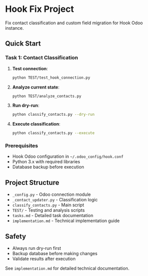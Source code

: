 # Hook Fix Project

Fix contact classification and custom field migration for Hook Odoo instance.

## Quick Start

### Task 1: Contact Classification

1. **Test connection**:
   ```bash
   python TEST/test_hook_connection.py
   ```

2. **Analyze current state**:
   ```bash
   python TEST/analyze_contacts.py
   ```

3. **Run dry-run**:
   ```bash
   python classify_contacts.py --dry-run
   ```

4. **Execute classification**:
   ```bash
   python classify_contacts.py --execute
   ```

### Prerequisites
- Hook Odoo configuration in `~/.odoo_config/hook.conf`
- Python 3.x with required libraries
- Database backup before execution

## Project Structure
- `_config.py` - Odoo connection module
- `_contact_updater.py` - Classification logic
- `classify_contacts.py` - Main script
- `TEST/` - Testing and analysis scripts
- `tasks.md` - Detailed task documentation
- `implementation.md` - Technical implementation guide

## Safety
- Always run dry-run first
- Backup database before making changes
- Validate results after execution

See `implementation.md` for detailed technical documentation.
